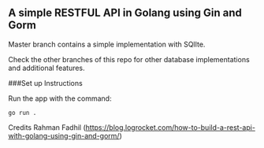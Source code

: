 ## A simple RESTFUL API in Golang using Gin and Gorm

Master branch contains a simple implementation with SQlIte. 

Check the other branches of this repo for other database implementations and additional features. 

###Set up Instructions

Run the app with the command:

``go run .``

Credits Rahman Fadhil (https://blog.logrocket.com/how-to-build-a-rest-api-with-golang-using-gin-and-gorm/)
